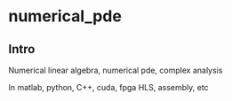 # numerical_pde

## Intro
Numerical linear algebra, numerical pde, complex analysis

In matlab, python, C++, cuda, fpga HLS, assembly, etc
